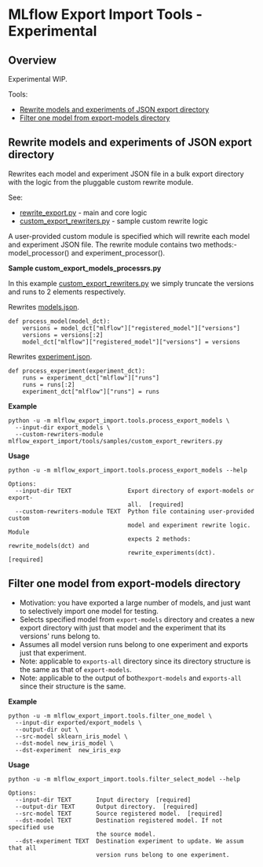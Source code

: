 # MLflow Export Import Tools - Experimental

## Overview

Experimental WIP.

Tools:
* [Rewrite models and experiments of JSON export directory](#Rewrite-models-and-experiments-of-JSON-export-directory)
* [Filter one model from export-models directory](#Filter-one-model-from-export-models-directory)


## Rewrite models and experiments of JSON export directory

Rewrites each model and experiment JSON file in a bulk export directory with the logic from the pluggable custom rewrite module.

See:
* [rewrite_export.py](rewrite_export.py) - main and core logic
* [custom_export_rewriters.py](samples/custom_export_rewriters.py) - sample custom rewrite logic

A user-provided custom module is specified which will rewrite each model and experiment JSON file.
The rewrite module contains two methods:- model_processor() and experiment_processor().

**Sample custom_export_models_processrs.py**

In this example [custom_export_rewriters.py](samples/custom_export_rewriters.py) we simply truncate the versions and runs to 2 elements respectively.

Rewrites [models.json](https://github.com/mlflow/mlflow-export-import/blob/master/samples/databricks/bulk/models/models/Sklearn_WineQuality/model.json#L22).
```
def process_model(model_dct):
    versions = model_dct["mlflow"]["registered_model"]["versions"]
    versions = versions[:2]
    model_dct["mlflow"]["registered_model"]["versions"] = versions
```

Rewrites [experiment.json](https://github.com/mlflow/mlflow-export-import/blob/master/samples/databricks/bulk/experiments/76bcc705806b407fb971843bfb5e5cae/experiment.json#L22).

```
def process_experiment(experiment_dct):
    runs = experiment_dct["mlflow"]["runs"]
    runs = runs[:2]
    experiment_dct["mlflow"]["runs"] = runs
```


**Example**
```
python -u -m mlflow_export_import.tools.process_export_models \
  --input-dir export_models \
  --custom-rewriters-module mlflow_export_import/tools/samples/custom_export_rewriters.py
```

**Usage**
```
python -u -m mlflow_export_import.tools.process_export_models --help

Options:
  --input-dir TEXT                Export directory of export-models or export-
                                  all.  [required]
  --custom-rewriters-module TEXT  Python file containing user-provided custom
                                  model and experiment rewrite logic. Module
                                  expects 2 methods: rewrite_models(dct) and
                                  rewrite_experiments(dct).  [required]
```

## Filter one model from export-models directory

* Motivation: you have exported a large number of models, and just want to selectively import one model for testing.
* Selects specified model from `export-models` directory and creates a new export directory
with just that model and the experiment that its versions' runs belong to.
* Assumes all model version runs belong to one experiment and exports just that experiment.
* Note: applicable to `exports-all` directory since its directory structure is the same as that of `export-models`.
* Note: applicable to the output of both`export-models` and `exports-all` since their structure is the same.

**Example**

```
python -u -m mlflow_export_import.tools.filter_one_model \
  --input-dir exported/export_models \
  --output-dir out \
  --src-model sklearn_iris_model \
  --dst-model new_iris_model \
  --dst-experiment  new_iris_exp
```

**Usage**
```
python -u -m mlflow_export_import.tools.filter_select_model --help

Options:
  --input-dir TEXT       Input directory  [required]
  --output-dir TEXT      Output directory.  [required]
  --src-model TEXT       Source registered model.  [required]
  --dst-model TEXT       Destination registered model. If not specified use
                         the source model.
  --dst-experiment TEXT  Destination experiment to update. We assum that all
                         version runs belong to one experiment.
```

